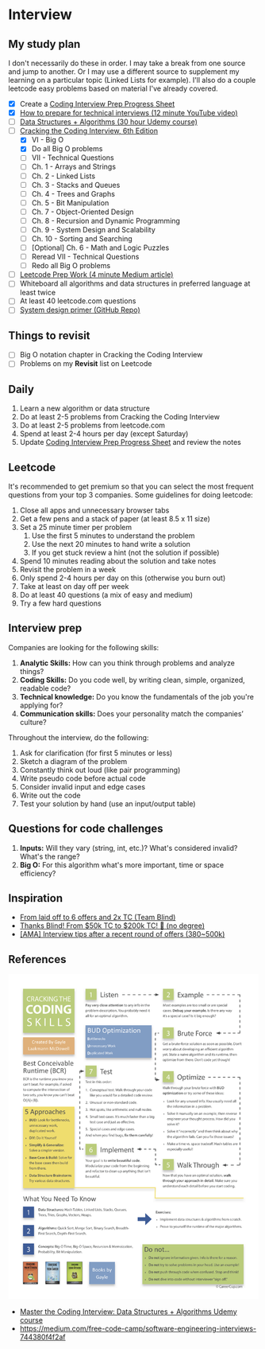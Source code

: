 # Interview

## My study plan

I don't necessarily do these in order. I may take a break from one source and jump to another.
Or I may use a different source to supplement my learning on a particular topic 
(Linked Lists for example). I'll also do a couple leetcode easy problems based on material
I've already covered.

- [x] Create a [Coding Interview Prep Progress Sheet](https://bit.ly/2L1efmY)
- [x] [How to prepare for technical interviews (12 minute YouTube video)](https://bit.ly/2ZmOJRd)
- [ ] [Data Structures + Algorithms (30 hour Udemy course)](https://bit.ly/2PdJzmF)
- [ ] [Cracking the Coding Interview, 6th Edition](https://amzn.to/2Zp4h2Q)
    - [x] VI - Big O  
    - [x] Do all Big O problems 
    - [ ] VII - Technical Questions
    - [ ] Ch. 1 - Arrays and Strings
    - [ ] Ch. 2 - Linked Lists
    - [ ] Ch. 3 - Stacks and Queues
    - [ ] Ch. 4 - Trees and Graphs
    - [ ] Ch. 5 - Bit Manipulation
    - [ ] Ch. 7 - Object-Oriented Design
    - [ ] Ch. 8 - Recursion and Dynamic Programming
    - [ ] Ch. 9 - System Design and Scalability
    - [ ] Ch. 10 - Sorting and Searching
    - [ ] [Optional] Ch. 6 - Math and Logic Puzzles
    - [ ] Reread VII - Technical Questions
    - [ ] Redo all Big O problems 
- [ ] [Leetcode Prep Work (4 minute Medium article)](https://bit.ly/2ZjAkBf)
- [ ] Whiteboard all algorithms and data structures in preferred language at least twice
- [ ] At least 40 leetcode.com questions
- [ ] [System design primer (GitHub Repo)](https://bit.ly/2m4X3Om)

## Things to revisit

- [ ] Big O notation chapter in Cracking the Coding Interview
- [ ] Problems on my **Revisit** list on Leetcode

## Daily

1. Learn a new algorithm or data structure
1. Do at least 2-5 problems from Cracking the Coding Interview
1. Do at least 2-5 problems from leetcode.com
1. Spend at least 2-4 hours per day (except Saturday)
1. Update [Coding Interview Prep Progress Sheet](https://bit.ly/2L1efmY) and review the notes

## Leetcode

It's recommended to get premium so that you can select the most frequent 
questions from your top 3 companies. Some guidelines for doing leetcode:

1. Close all apps and unnecessary browser tabs
1. Get a few pens and a stack of paper (at least 8.5 x 11 size)
1. Set a 25 minute timer per problem
      1. Use the first 5 minutes to understand the problem
      1. Use the next 20 minutes to hand write a solution
      1. If you get stuck review a hint (not the solution if possible)
1. Spend 10 minutes reading about the solution and take notes
1. Revisit the problem in a week
1. Only spend 2-4 hours per day on this (otherwise you burn out)
1. Take at least on day off per week
1. Do at least 40 questions (a mix of easy and medium)
1. Try a few hard questions

## Interview prep

Companies are looking for the following skills:
1. **Analytic Skills:** How can you think through problems and analyze things?
1. **Coding Skills:** Do you code well, by writing clean, simple, organized, readable code?
1. **Technical knowledge:** Do you know the fundamentals of the job you're applying for?
1. **Communication skills:** Does your personality match the companies’ culture?

Throughout the interview, do the following:
1. Ask for clarification (for first 5 minutes or less)
1. Sketch a diagram of the problem
1. Constantly think out loud (like pair programming)
1. Write pseudo code before actual code
1. Consider invalid input and edge cases
1. Write out the code
1. Test your solution by hand (use an input/output table)

## Questions for code challenges

1. **Inputs:** Will they vary (string, int, etc.)? What's considered invalid? What's the range?
1. **Big O:** For this algorithm what's more important, time or space efficiency?

## Inspiration

- [From laid off to 6 offers and 2x TC (Team Blind)](https://bit.ly/2HsMQIp)
- [Thanks Blind! From $50k TC to $200k TC! 🎉 (no degree)](https://bit.ly/30CLORy)
- [[AMA] Interview tips after a recent round of offers (380~500k)](https://bit.ly/2Zw2Yzf)
  
## References

![Cracking the coding skills chart](/images/cracking_the_coding_skills.png)

- [Master the Coding Interview: Data Structures + Algorithms Udemy course](https://bit.ly/2PdJzmF)
- https://medium.com/free-code-camp/software-engineering-interviews-744380f4f2af